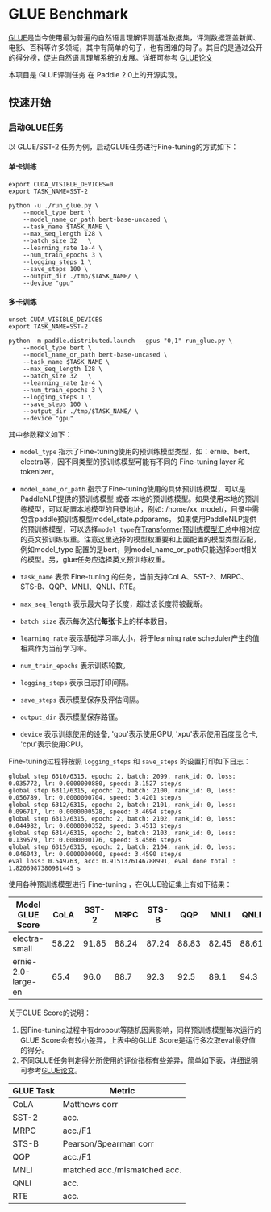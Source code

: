 # GLUE Benchmark

[GLUE](https://gluebenchmark.com/)是当今使用最为普遍的自然语言理解评测基准数据集，评测数据涵盖新闻、电影、百科等许多领域，其中有简单的句子，也有困难的句子。其目的是通过公开的得分榜，促进自然语言理解系统的发展。详细可参考 [GLUE论文](https://openreview.net/pdf?id=rJ4km2R5t7)

本项目是 GLUE评测任务 在 Paddle 2.0上的开源实现。

## 快速开始

### 启动GLUE任务
以 GLUE/SST-2 任务为例，启动GLUE任务进行Fine-tuning的方式如下：

#### 单卡训练
```shell
export CUDA_VISIBLE_DEVICES=0
export TASK_NAME=SST-2

python -u ./run_glue.py \
    --model_type bert \
    --model_name_or_path bert-base-uncased \
    --task_name $TASK_NAME \
    --max_seq_length 128 \
    --batch_size 32   \
    --learning_rate 1e-4 \
    --num_train_epochs 3 \
    --logging_steps 1 \
    --save_steps 100 \
    --output_dir ./tmp/$TASK_NAME/ \
    --device "gpu"

```

#### 多卡训练
```shell
unset CUDA_VISIBLE_DEVICES
export TASK_NAME=SST-2

python -m paddle.distributed.launch --gpus "0,1" run_glue.py \
    --model_type bert \
    --model_name_or_path bert-base-uncased \
    --task_name $TASK_NAME \
    --max_seq_length 128 \
    --batch_size 32   \
    --learning_rate 1e-4 \
    --num_train_epochs 3 \
    --logging_steps 1 \
    --save_steps 100 \
    --output_dir ./tmp/$TASK_NAME/ \
    --device "gpu"

```
其中参数释义如下：
- `model_type` 指示了Fine-tuning使用的预训练模型类型，如：ernie、bert、electra等，因不同类型的预训练模型可能有不同的 Fine-tuning layer 和 tokenizer。
- `model_name_or_path` 指示了Fine-tuning使用的具体预训练模型，可以是PaddleNLP提供的预训练模型 或者 本地的预训练模型。如果使用本地的预训练模型，可以配置本地模型的目录地址，例如: /home/xx_model/，目录中需包含paddle预训练模型model_state.pdparams。
如果使用PaddleNLP提供的预训练模型，可以选择`model_type`在[Transformer预训练模型汇总](../../../docs/transformers.md#transformer预训练模型汇总)中相对应的英文预训练权重。注意这里选择的模型权重要和上面配置的模型类型匹配，例如model_type 配置的是bert，则model_name_or_path只能选择bert相关的模型。另，glue任务应选择英文预训练权重。

- `task_name` 表示 Fine-tuning 的任务，当前支持CoLA、SST-2、MRPC、STS-B、QQP、MNLI、QNLI、RTE。
- `max_seq_length` 表示最大句子长度，超过该长度将被截断。
- `batch_size` 表示每次迭代**每张卡**上的样本数目。
- `learning_rate` 表示基础学习率大小，将于learning rate scheduler产生的值相乘作为当前学习率。
- `num_train_epochs` 表示训练轮数。
- `logging_steps` 表示日志打印间隔。
- `save_steps` 表示模型保存及评估间隔。
- `output_dir` 表示模型保存路径。
- `device` 表示训练使用的设备, 'gpu'表示使用GPU, 'xpu'表示使用百度昆仑卡, 'cpu'表示使用CPU。

Fine-tuning过程将按照 `logging_steps` 和 `save_steps` 的设置打印如下日志：

```
global step 6310/6315, epoch: 2, batch: 2099, rank_id: 0, loss: 0.035772, lr: 0.0000000880, speed: 3.1527 step/s
global step 6311/6315, epoch: 2, batch: 2100, rank_id: 0, loss: 0.056789, lr: 0.0000000704, speed: 3.4201 step/s
global step 6312/6315, epoch: 2, batch: 2101, rank_id: 0, loss: 0.096717, lr: 0.0000000528, speed: 3.4694 step/s
global step 6313/6315, epoch: 2, batch: 2102, rank_id: 0, loss: 0.044982, lr: 0.0000000352, speed: 3.4513 step/s
global step 6314/6315, epoch: 2, batch: 2103, rank_id: 0, loss: 0.139579, lr: 0.0000000176, speed: 3.4566 step/s
global step 6315/6315, epoch: 2, batch: 2104, rank_id: 0, loss: 0.046043, lr: 0.0000000000, speed: 3.4590 step/s
eval loss: 0.549763, acc: 0.9151376146788991, eval done total : 1.8206987380981445 s
```

使用各种预训练模型进行 Fine-tuning ，在GLUE验证集上有如下结果：

| Model GLUE Score   | CoLA  | SST-2  | MRPC   | STS-B  | QQP    | MNLI   | QNLI   | RTE    |
|--------------------|-------|--------|--------|--------|--------|--------|--------|--------|
| electra-small      | 58.22 | 91.85  | 88.24  | 87.24  | 88.83  | 82.45  | 88.61  | 66.78  |
| ernie-2.0-large-en | 65.4  | 96.0   | 88.7   | 92.3   | 92.5   | 89.1   | 94.3   | 85.2   |

关于GLUE Score的说明：
1. 因Fine-tuning过程中有dropout等随机因素影响，同样预训练模型每次运行的GLUE Score会有较小差异，上表中的GLUE Score是运行多次取eval最好值的得分。
2. 不同GLUE任务判定得分所使用的评价指标有些差异，简单如下表，详细说明可参考[GLUE论文](https://openreview.net/pdf?id=rJ4km2R5t7)。

| GLUE Task  | Metric                       |
|------------|------------------------------|
| CoLA       | Matthews corr                |
| SST-2      | acc.                         |
| MRPC       | acc./F1                      |
| STS-B      | Pearson/Spearman corr        |
| QQP        | acc./F1                      |
| MNLI       | matched acc./mismatched acc. |
| QNLI       | acc.                         |
| RTE        | acc.                         |
